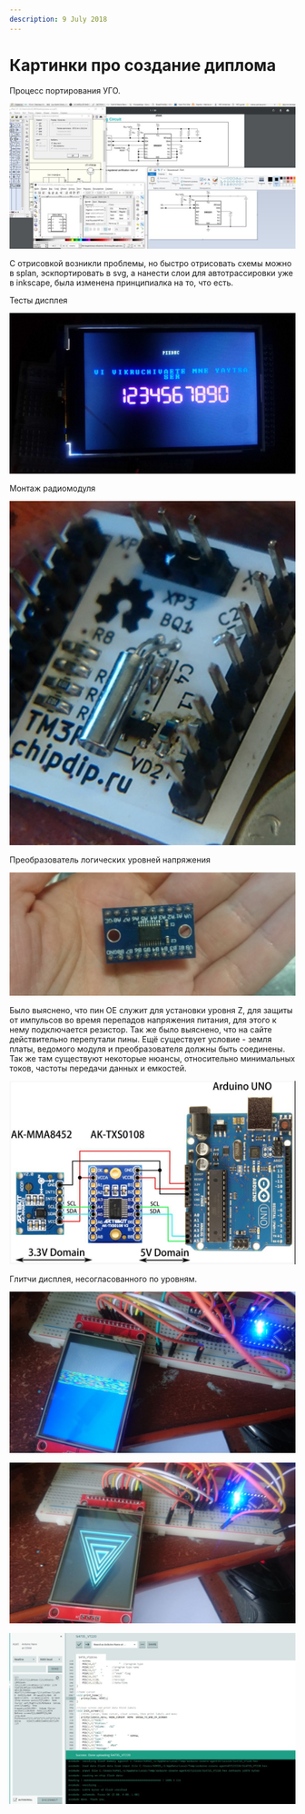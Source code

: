 ```yaml
---
description: 9 July 2018
---
```


# Картинки про создание диплома

Процесс портирования УГО.

![](../../.gitbook/assets/image%20%2829%29.png)

C отрисовкой возникли проблемы, но быстро отрисовать схемы можно в splan, эскпортировать в svg, а нанести слои для автотрассировки уже в inkscape, была изменена принципиалка на то, что есть.

Тесты дисплея

![](../../.gitbook/assets/image%20%2818%29.png)

Монтаж радиомодуля

![](../../.gitbook/assets/image%20%2819%29.png)

Преобразователь логических уровней напряжения

![](../../.gitbook/assets/image%20%2831%29.png)

Было выяснено, что пин OE служит для установки уровня Z, для защиты от импульсов во время перепадов напряжения питания, для этого к нему подключается резистор. Так же было выяснено, что на сайте действительно перепутали пины. Ещё существует условие - земля платы, ведомого модуля и преобразователя должны быть соединены. Так же там существуют некоторые нюансы, относительно минимальных токов, частоты передачи данных и емкостей.

![&#x415;&#x441;&#x43B;&#x438; &#x43D;&#x430; &#x43F;&#x43B;&#x430;&#x442;&#x435; &#x43D;&#x435;&#x442; &#x440;&#x435;&#x437;&#x438;&#x441;&#x442;&#x43E;&#x440;&#x430;, &#x442;&#x43E; &#x43D;&#x443;&#x436;&#x43D;&#x43E; &#x432;&#x44B;&#x43A;&#x438;&#x434;&#x44B;&#x432;&#x430;&#x442;&#x44C; OE &#x43D;&#x430; &#x43C;&#x438;&#x43D;&#x438;&#x43C;&#x430;&#x43B;&#x44C;&#x43D;&#x44B;&#x439; &#x443;&#x440;&#x43E;&#x432;&#x435;&#x43D;&#x44C; &#x432;&#x445; &#x43D;&#x430;&#x43F;&#x440;.](../../.gitbook/assets/image%20%2840%29.png)

Глитчи дисплея, несогласованного по уровням.

![](../../.gitbook/assets/image%20%2821%29.png)

![&#x432;&#x445;&#x43E;&#x434; &#x43B;&#x43E;&#x433;&#x438;&#x43A;&#x438; 3.3, &#x430; &#x432;&#x445;&#x43E;&#x434; &#x43F;&#x438;&#x442;&#x430;&#x43D;&#x438;&#x44F; 5, &#x43A;&#x43E;&#x433;&#x434;&#x430; &#x43D;&#x435;&#x442; &#x43F;&#x435;&#x440;&#x435;&#x43C;&#x44B;&#x447;&#x43A;&#x438;](../../.gitbook/assets/image%20%286%29.png)

![](../../.gitbook/assets/image%20%2822%29.png)




